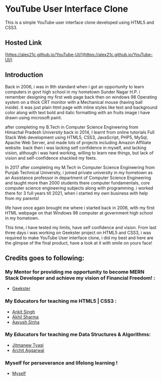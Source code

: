 # YouTube User Interface Clone

This is a simple YouTube user interface clone developed using HTML5 and CSS3.

## Hosted Link

[https://alex21c.github.io/YouTube-UI/](https://alex21c.github.io/YouTube-UI/)

## Introduction
Back in 2006, i was in 9th standard when i got an opportunity to learn computers in govt high school in my hometown Sunder Nagar H.P. i remember designing my first web page back then on windows 98 Operating system on a thick CRT monitor with a Mechanical mouse (having ball inside).
it was just plain html page with inline styles like text and background color along with text bold and italic formatting with an fruits image i have drawn using microsoft paint.

after completing my B.Tech in Computer Science Engineering from Himachal Pradesh University back in 2014, I learnt from online tutorials Full Stack Web development using HTML5, CSS3, JavaScript, PHP5, MySql, Apache Web Server, and made lots of projects including Amazon Affiliate website. back then i was lacking self confidence in myself, and lacking vision, although i was hard working, willing to learn new things, but lack of vision and self-confidence shackled my feets.

In 2017 after completing my M.Tech in Computer Science Engineering from Punjab Technical University, i joined private university in my hometown as an Assistance professor in department of Computer Science Engineering and taught more than 2000 students there computer fundamentals, core computer science engineering subjects along with programming. i worked there for 3 full years till 2021, when i started my own business with help from my parents!

life have once again brought me where i started back in 2006, with my first HTML webpage on that Windows 98 computer at government high school in my hometown.

This time, i have tested my limits, have self confidence and vision. From last three days i was working on Geekster project on HTML5 and CSS3, i was required to make YouTube User interface clone, i did my best and here are the glimpse of the final product, have a look at it with smile on yours face!



## Credits goes to following:
### My Mentor for providing me opportunity to become MERN Stack Developer and achieve my vision of Financial Freedom! :
+ [Geekster](https://www.linkedin.com/school/geeksterin/)

### My Educators for teaching me HTML5 | CSS3 :
+ [Ankit Singh](https://www.linkedin.com/in/asingh88029/)
+ [Akhil Sharma](https://www.linkedin.com/in/akhil-sh06/)
+ [Aayush Sinha](https://github.com/aayusharyan)

### My Educators for teaching me Data Structures & Algorithms:
+ [Jitmanew Tyagi](https://www.linkedin.com/in/jitmanew-tyagi/)
+ [Archit Aggarwal](https://www.linkedin.com/in/archit-aggarwal-6a7716189/)

### Myself for perseverance and lifelong learning !
+ [Myself](https://www.linkedin.com/in/alex21c/)
